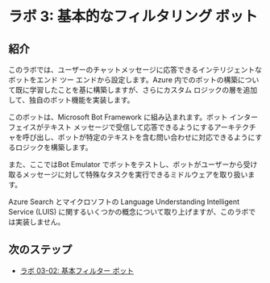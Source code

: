 ﻿---
lab:
    title: 'ラボ 3: 基本的なフィルタリング ボット'
    module: 'モジュール 2: ボットの作成'
---

# ラボ 3: 基本的なフィルタリング ボット

## 紹介

このラボでは、ユーザーのチャットメッセージに応答できるインテリジェントなボットをエンド ツー エンドから設定します。Azure 内でのボットの構築について既に学習したことを基に構築しますが、さらにカスタム ロジックの層を追加して、独自のボット機能を実装します。

このボットは、Microsoft Bot Framework に組み込まれます。ボット インターフェイスがテキスト メッセージで受信して応答できるようにするアーキテクチャを呼び出し、ボットが特定のテキストを含む問い合わせに対応できるようにするロジックを構築します。

また、ここではBot Emulator でボットをテストし、ボットがユーザーから受け取るメッセージに対して特殊なタスクを実行できるミドルウェアを取り扱います。

Azure Search とマイクロソフトの Language Understanding Intelligent Service (LUIS) に関するいくつかの概念について取り上げますが、このラボでは実装しません。

## 次のステップ

-   [ラボ 03-02: 基本フィルター ボット](../Lab3-Basic_Filter_Bot/02-Basic_Filter_Bot.md)